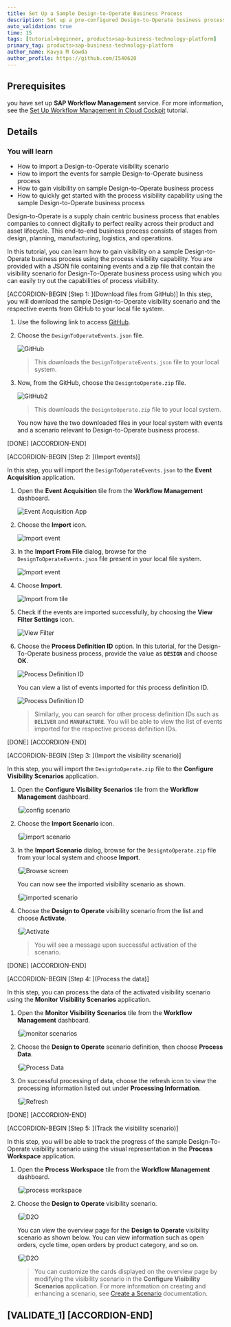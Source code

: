```yaml
---
title: Set Up a Sample Design-to-Operate Business Process
description: Set up a pre-configured Design-to-Operate business process to experience the Process Visibility capability.
auto_validation: true
time: 15
tags: [tutorial>beginner, products>sap-business-technology-platform]
primary_tag: products>sap-business-technology-platform
author_name: Kavya M Gowda
author_profile: https://github.com/I540620
---
```


## Prerequisites
 you have set up **SAP Workflow Management** service. For more information, see the [Set Up Workflow Management in Cloud Cockpit](cp-starter-ibpm-employeeonboarding-1-setup) tutorial.

## Details
### You will learn
  - How to import a Design-to-Operate visibility scenario
  - How to import the events for sample Design-to-Operate business process
  - How to gain visibility on sample Design-to-Operate business process
  - How to quickly get started with the process visibility capability using the sample Design-to-Operate business process


Design-to-Operate is a supply chain centric business process that enables companies to connect digitally to perfect reality across their product and asset lifecycle. This end-to-end business process consists of stages from design, planning, manufacturing, logistics, and operations.

In this tutorial, you can learn how to gain visibility on a sample Design-to-Operate business process using the process visibility capability. You are provided with a JSON file containing events and a zip file that contain the visibility scenario for Design-To-Operate business process using which you can easily try out the capabilities of process visibility.

[ACCORDION-BEGIN [Step 1: ](Download files from GitHub)]
In this step, you will download the sample Design-to-Operate visibility scenario and the respective events from GitHub to your local file system.

1. Use the following link to access [GitHub](https://github.com/SAP-samples/cloud-process-visibility/releases).

2. Choose the `DesignToOperateEvents.json` file. 

    ![GitHub](screen1-git.png)

    >This downloads the `DesignToOperateEvents.json` file to your local system.

3. Now, from the GitHub, choose the `DesigntoOperate.zip` file.

    ![GitHub2](designzip.png)

    >This downloads the `DesigntoOperate.zip` file to your local system.

    You now have the two downloaded files in your local system with events and a scenario relevant to Design-to-Operate business process.

[DONE]
[ACCORDION-END]

[ACCORDION-BEGIN [Step 2: ](Import events)]

In this step, you will import the `DesignToOperateEvents.json` to the **Event Acquisition** application.

1. Open the **Event Acquisition** tile from the **Workflow Management** dashboard.

    ![Event Acquisition App](event-flp.png)

2. Choose the **Import** icon.

    ![Import event](Import.png)

3. In the **Import From File** dialog, browse for the `DesignToOperateEvents.json` file present in your local file system.

    ![Import event](Browse.png)

4. Choose **Import**.  

    ![Import from tile](D2O-Import.png)

5. Check if the events are imported successfully, by choosing the **View Filter Settings** icon.

    ![View Filter](Filter.png)

6. Choose the **Process Definition ID** option. In this tutorial, for the Design-To-Operate business process, provide the value as **`DESIGN`** and choose **OK**.

    ![Process Definition ID](D2O-Ok.png)

    You can view a list of events imported for this process definition ID.

    ![Process Definition ID](D2O-Eventlist.png)

    >Similarly, you can search for other process definition IDs such as **`DELIVER`** and **`MANUFACTURE`**. You will be able to view the list of events imported for the respective process definition IDs.

[DONE]
[ACCORDION-END]

[ACCORDION-BEGIN [Step 3: ](Import the visibility scenario)]

In this step, you will import the `DesigntoOperate.zip` file to the **Configure Visibility Scenarios** application.

1. Open the **Configure Visibility Scenarios** tile from the **Workflow Management** dashboard.

    !![config scenario](config-flp.png)

2. Choose the **Import Scenario** icon.

    !![import scenario](CVS-Import.png)

3. In the **Import Scenario** dialog, browse for the `DesigntoOperate.zip` file from your local system and choose **Import**.

    !![Browse screen](D2O-zipfile-import.png)

    You can now see the imported visibility scenario as shown.

    !![imported scenario](screen9-d2o.png)

4. Choose the **Design to Operate** visibility scenario from the list and choose **Activate**.

    !![Activate](screen9-activate.png)

    >You will see a message upon successful activation of the scenario.

[DONE]
[ACCORDION-END]

[ACCORDION-BEGIN [Step 4: ](Process the data)]

In this step, you can process the data of the activated visibility scenario using the **Monitor Visibility Scenarios** application.

1. Open the **Monitor Visibility Scenarios** tile from the **Workflow Management** dashboard.

    !![monitor scenarios](MVS.png)

2. Choose the **Design to Operate** scenario definition, then choose **Process Data**.

    !![Process Data](screen10-monitor.png)

3. On successful processing of data, choose the refresh icon to view the processing information listed out under **Processing Information**.

    !![Refresh](screen10-refresh.png)

[DONE]
[ACCORDION-END]

[ACCORDION-BEGIN [Step 5: ](Track the visibility scenario)]

In this step, you will be able to track the progress of the sample Design-To-Operate visibility scenario using the visual representation in the **Process Workspace** application.

1. Open the **Process Workspace** tile from the **Workflow Management** dashboard.

    !![process workspace](PW.png)

2. Choose the **Design to Operate** visibility scenario.

    !![D2O](screen11-processworkspace.png)

    You can view the overview page for the **Design to Operate** visibility scenario as shown below. You can view information such as open orders, cycle time, open orders by product category, and so on.

    !![D2O](screen11-overviewpws.png)

    >You can customize the cards displayed on the overview page by modifying the visibility scenario in the **Configure Visibility Scenarios** application. For more information on creating and enhancing a scenario, see [Create a Scenario](https://help.sap.com/viewer/62fd39fa3eae4046b23dba285e84bfd4/Cloud/en-US/df284fd12073454392c5db8913f82d81.html) documentation.

[VALIDATE_1]
[ACCORDION-END]
---
